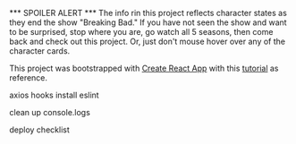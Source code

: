 *** SPOILER ALERT ***
The info rin this project reflects character states as they end the show "Breaking Bad." If you have not seen the show and want to be surprised, stop where you are, go watch all 5 seasons, then come back and check out this project. Or, just don't mouse hover over any of the character cards.

This project was bootstrapped with [Create React App](https://github.com/facebook/create-react-app) with this [tutorial](https://youtu.be/YaioUnMw0mo) as reference.

axios
hooks
install eslint

clean up console.logs

deploy checklist